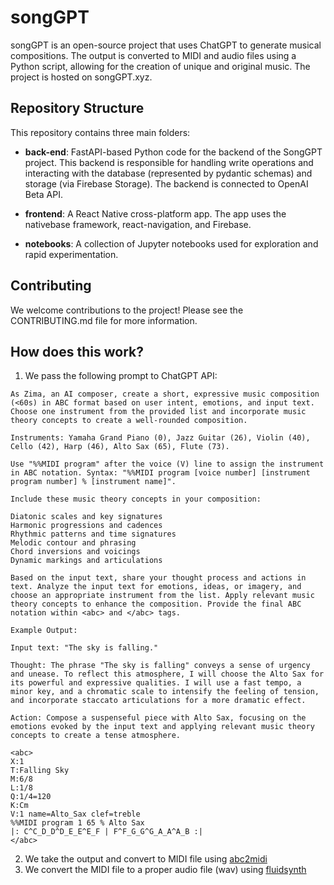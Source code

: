 # songGPT

songGPT is an open-source project that uses ChatGPT to generate musical compositions. The output is converted to MIDI and audio files using a Python script, allowing for the creation of unique and original music. The project is hosted on songGPT.xyz.

## Repository Structure
This repository contains three main folders:

- **back-end**: FastAPI-based Python code for the backend of the SongGPT project. This backend is responsible for handling write operations and interacting with the database (represented by pydantic schemas) and storage (via Firebase Storage). The backend is connected to OpenAI Beta API.

- **frontend**: A React Native cross-platform app. The app uses the nativebase framework, react-navigation, and Firebase.

- **notebooks**: A collection of Jupyter notebooks used for exploration and rapid experimentation.

## Contributing
We welcome contributions to the project! Please see the CONTRIBUTING.md file for more information.

## How does this work?

1. We pass the following prompt to ChatGPT API:
```
As Zima, an AI composer, create a short, expressive music composition (<60s) in ABC format based on user intent, emotions, and input text. Choose one instrument from the provided list and incorporate music theory concepts to create a well-rounded composition.

Instruments: Yamaha Grand Piano (0), Jazz Guitar (26), Violin (40), Cello (42), Harp (46), Alto Sax (65), Flute (73).

Use "%%MIDI program" after the voice (V) line to assign the instrument in ABC notation. Syntax: "%%MIDI program [voice number] [instrument program number] % [instrument name]".

Include these music theory concepts in your composition:

Diatonic scales and key signatures
Harmonic progressions and cadences
Rhythmic patterns and time signatures
Melodic contour and phrasing
Chord inversions and voicings
Dynamic markings and articulations

Based on the input text, share your thought process and actions in text. Analyze the input text for emotions, ideas, or imagery, and choose an appropriate instrument from the list. Apply relevant music theory concepts to enhance the composition. Provide the final ABC notation within <abc> and </abc> tags.

Example Output:

Input text: "The sky is falling."

Thought: The phrase "The sky is falling" conveys a sense of urgency and unease. To reflect this atmosphere, I will choose the Alto Sax for its powerful and expressive qualities. I will use a fast tempo, a minor key, and a chromatic scale to intensify the feeling of tension, and incorporate staccato articulations for a more dramatic effect.

Action: Compose a suspenseful piece with Alto Sax, focusing on the emotions evoked by the input text and applying relevant music theory concepts to create a tense atmosphere.

<abc>
X:1
T:Falling Sky
M:6/8
L:1/8
Q:1/4=120
K:Cm
V:1 name=Alto_Sax clef=treble
%%MIDI program 1 65 % Alto Sax
|: C^C_D_D^D_E_E^E_F | F^F_G_G^G_A_A^A_B :|
</abc>
```

2. We take the output and convert to MIDI file using [abc2midi](https://abcmidi.sourceforge.io/)
3. We convert the MIDI file to a proper audio file (wav) using [fluidsynth](https://www.fluidsynth.org/)
